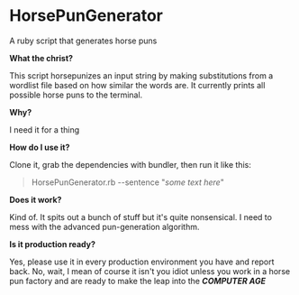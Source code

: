 # HorsePunGenerator
A ruby script that generates horse puns

**What the christ?**

This script horsepunizes an input string by making substitutions from a wordlist file based on how similar the words are. It currently prints all possible horse puns to the terminal.

**Why?**

I need it for a thing

**How do I use it?**

Clone it, grab the dependencies with bundler, then run it like this:

> HorsePunGenerator.rb --sentence "*some text here*"

**Does it work?**

Kind of. It spits out a bunch of stuff but it's quite nonsensical. I need to mess with the advanced pun-generation algorithm.

**Is it production ready?**

Yes, please use it in every production environment you have and report back. No, wait, I mean of course it isn't you idiot unless you work in a horse pun factory and are ready to make the leap into the ***COMPUTER AGE***
